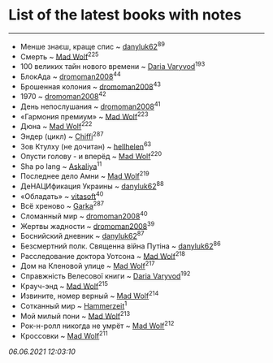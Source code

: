 # List of the latest books with notes
---

* Менше знаєш, краще спис ~ [danyluk62](users/374/374149854-vkontakte)<sup>89</sup>
* Смерть ~ [Mad Wolf](users/947/94738840-vkontakte)<sup>225</sup>
* 100 великих тайн нового времени ~ [Daria Varyvod](users/829/829893410524253-facebook)<sup>193</sup>
* БлокАда ~ [dromoman2008](users/444/44461886-yandex)<sup>44</sup>
* Брошенная колония ~ [dromoman2008](users/444/44461886-yandex)<sup>43</sup>
* 1970 ~ [dromoman2008](users/444/44461886-yandex)<sup>42</sup>
* День непослушания ~ [dromoman2008](users/444/44461886-yandex)<sup>41</sup>
* «Гармония премиум» ~ [Mad Wolf](users/947/94738840-vkontakte)<sup>223</sup>
* Дюна ~ [Mad Wolf](users/947/94738840-vkontakte)<sup>222</sup>
* Эндер (цикл) ~ [Chiffi](users/105/105831994080785626680-google)<sup>287</sup>
* Зов Ктулху (не дочитан) ~ [hellhelen](users/248/248300842-vkontakte)<sup>63</sup>
* Опусти голову - и вперёд ~ [Mad Wolf](users/947/94738840-vkontakte)<sup>220</sup>
* Sha po lang ~ [Askaliya](users/326/326783541-vkontakte)<sup>11</sup>
* Последнее дело Амни ~ [Mad Wolf](users/947/94738840-vkontakte)<sup>219</sup>
* ДеНАЦИфикация Украины ~ [danyluk62](users/374/374149854-vkontakte)<sup>88</sup>
* «Обладать» ~ [vitasoft](users/474/47446642-vkontakte)<sup>40</sup>
* Всё хреново ~ [Garka](users/115/115753719718250012620-google)<sup>287</sup>
* Сломанный мир ~ [dromoman2008](users/444/44461886-yandex)<sup>40</sup>
* Жертвы жадности ~ [dromoman2008](users/444/44461886-yandex)<sup>39</sup>
* Боснийский дневник ~ [danyluk62](users/374/374149854-vkontakte)<sup>87</sup>
* Безсмертний полк. Священна вiйна Путiна ~ [danyluk62](users/374/374149854-vkontakte)<sup>86</sup>
* Расследование доктора Уотсона ~ [Mad Wolf](users/947/94738840-vkontakte)<sup>218</sup>
* Дом на Кленовой улице ~ [Mad Wolf](users/947/94738840-vkontakte)<sup>217</sup>
* Справжність Велесової книги ~ [Daria Varyvod](users/829/829893410524253-facebook)<sup>192</sup>
* Крауч-энд ~ [Mad Wolf](users/947/94738840-vkontakte)<sup>215</sup>
* Извините, номер верный ~ [Mad Wolf](users/947/94738840-vkontakte)<sup>214</sup>
* Сотканный мир ~ [Hammerzeit](users/103/103389838241993724492-google)<sup>1</sup>
* Мой милый пони ~ [Mad Wolf](users/947/94738840-vkontakte)<sup>213</sup>
* Рок-н-ролл никогда не умрёт ~ [Mad Wolf](users/947/94738840-vkontakte)<sup>212</sup>
* Кроссовки ~ [Mad Wolf](users/947/94738840-vkontakte)<sup>211</sup>


_06.06.2021 12:03:10_
